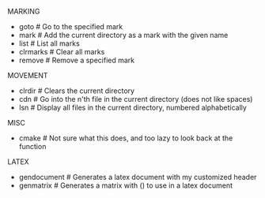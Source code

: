 MARKING
- goto <mark-name>		# Go to the specified mark
- mark <mark-name>		# Add the current directory as a mark with the given name
- list					# List all marks
- clrmarks				# Clear all marks
- remove <mark-name>	# Remove a specified mark

MOVEMENT
- clrdir				# Clears the current directory
- cdn <n>				# Go into the n'th file in the current directory (does not like spaces)
- lsn					# Display all files in the current directory, numbered alphabetically

MISC
- cmake					# Not sure what this does, and too lazy to look back at the function

LATEX
- gendocument			# Generates a latex document with my customized header
- genmatrix				# Generates a matrix with () to use in a latex document
